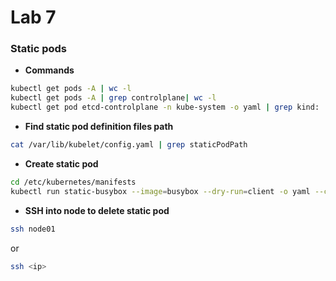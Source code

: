 # Lab 7

### Static pods

- **Commands**
```bash
kubectl get pods -A | wc -l
kubectl get pods -A | grep controlplane| wc -l
kubectl get pod etcd-controlplane -n kube-system -o yaml | grep kind:
```

- **Find static pod definition files path**
```bash
cat /var/lib/kubelet/config.yaml | grep staticPodPath
```

- **Create static pod**
```bash
cd /etc/kubernetes/manifests
kubectl run static-busybox --image=busybox --dry-run=client -o yaml --command -- sleep 1000 > static-busybox.yaml
```

- **SSH into node to delete static pod**
```bash
ssh node01
```
or
```bash
ssh <ip>
```